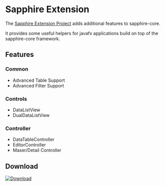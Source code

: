 # Sapphire Extension

The
[Sapphire Extension Project](https://sfxcode.github.io/sapphire-extension)
adds additional features to sapphire-core.

It provides some useful helpers for javafx applications build on top of
the sapphire-core framework.

## Features

### Common
- Advanced Table Support
- Advanced Filter Support

### Controls
- DataListView
- DualDataListView

### Controller
- DataTableController
- EditorController
- Maser/Detail Controller


## Download

[ ![Download](https://api.bintray.com/packages/sfxcode/maven/sapphire-extension/images/download.svg) ](https://bintray.com/sfxcode/maven/sapphire-extension/_latestVersion)
